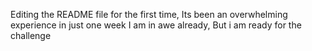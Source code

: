 Editing the README file for the first time,
Its been an overwhelming experience in just one week 
I am in awe already, But i am ready for the challenge 
